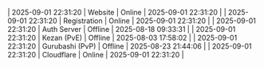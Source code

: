 | 2025-09-01 22:31:20 | Website | Online | 2025-09-01 22:31:20 |
| 2025-09-01 22:31:20 | Registration | Online | 2025-09-01 22:31:20 |
| 2025-09-01 22:31:20 | Auth Server | Offline | 2025-08-18 09:33:31 |
| 2025-09-01 22:31:20 | Kezan (PvE) | Offline | 2025-08-03 17:58:02 |
| 2025-09-01 22:31:20 | Gurubashi (PvP) | Offline | 2025-08-23 21:44:06 |
| 2025-09-01 22:31:20 | Cloudflare | Online | 2025-09-01 22:31:20 |

